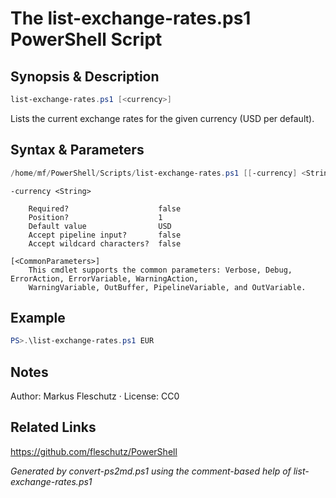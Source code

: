 # The list-exchange-rates.ps1 PowerShell Script

## Synopsis & Description
```powershell
list-exchange-rates.ps1 [<currency>]
```

Lists the current exchange rates for the given currency (USD per default).

## Syntax & Parameters
```powershell
/home/mf/PowerShell/Scripts/list-exchange-rates.ps1 [[-currency] <String>] [<CommonParameters>]
```

```
-currency <String>
    
    Required?                    false
    Position?                    1
    Default value                USD
    Accept pipeline input?       false
    Accept wildcard characters?  false
```

```
[<CommonParameters>]
    This cmdlet supports the common parameters: Verbose, Debug, ErrorAction, ErrorVariable, WarningAction, 
    WarningVariable, OutBuffer, PipelineVariable, and OutVariable.
```

## Example
```powershell
PS>.\list-exchange-rates.ps1 EUR
```


## Notes
Author: Markus Fleschutz · License: CC0

## Related Links
https://github.com/fleschutz/PowerShell

*Generated by convert-ps2md.ps1 using the comment-based help of list-exchange-rates.ps1*
